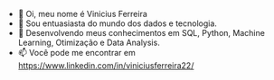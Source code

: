 - 👋 Oi, meu nome é Vinicius Ferreira
- 👀 Sou entuasiasta do mundo dos dados e tecnologia. 
- 🌱 Desenvolvendo meus conhecimentos em SQL, Python, Machine Learning, Otimização e Data Analysis. 
- 📫 Você pode me encontrar em https://www.linkedin.com/in/viniciusferreira22/

<!---
- 💞️ I’m looking to collaborate on ...
vncsferreiraguiar/vncsferreiraguiar is a ✨ special ✨ repository because its `README.md` (this file) appears on your GitHub profile.
You can click the Preview link to take a look at your changes.
--->
